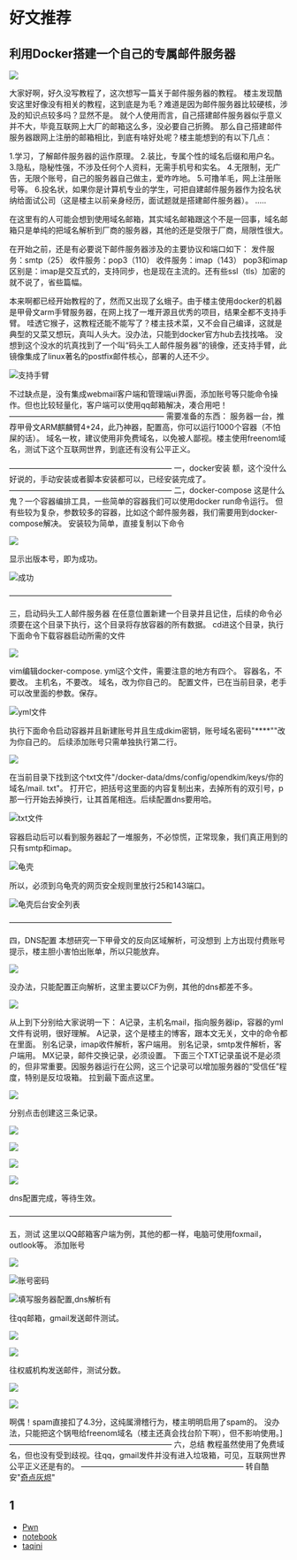 # 好文推荐

## 利用Docker搭建一个自己的专属邮件服务器
![](https://github.com/Eddlys/png/raw/main/cool/45DD36A9C4D888D5F4AC43D3A905D19E.jpg)


大家好啊，好久没写教程了，这次想写一篇关于邮件服务器的教程。 
楼主发现酷安这里好像没有相关的教程，这到底是为毛？难道是因为邮件服务器比较硬核，涉及的知识点较多吗？显然不是。
就个人使用而言，自己搭建邮件服务器似乎意义并不大，毕竟互联网上大厂的邮箱这么多，没必要自己折腾。
那么自己搭建邮件服务器跟网上注册的邮箱相比，到底有啥好处呢？楼主能想到的有以下几点：

1.学习，了解邮件服务器的运作原理。 
2.装比，专属个性的域名后缀和用户名。 
3.隐私，隐秘性强，不涉及任何个人资料，无需手机号和实名。 
4.无限制，无广告，无限个账号，自己的服务器自己做主，爱咋咋地。 
5.可撸羊毛，网上注册账号等。 
6.投名状，如果你是计算机专业的学生，可把自建邮件服务器作为投名状纳给面试公司（这是楼主以前亲身经历，面试题就是搭建邮件服务器）。 
.....

在这里有的人可能会想到使用域名邮箱，其实域名邮箱跟这个不是一回事，域名邮箱只是单纯的把域名解析到厂商的服务器，其他的还是受限于厂商，局限性很大。

在开始之前，还是有必要说下邮件服务器涉及的主要协议和端口如下： 
发件服务：smtp（25）
收件服务：pop3（110）
收件服务：imap（143）
pop3和imap区别是：imap是交互式的，支持同步，也是现在主流的。还有些ssl（tls）加密的就不说了，省些篇幅。

本来啊都已经开始教程的了，然而又出现了幺蛾子。由于楼主使用docker的机器是甲骨文arm手臂服务器，在网上找了一堆开源且优秀的项目，结果全都不支持手臂。 
哇透它猴子，这教程还能不能写了？楼主技术菜，又不会自己编译，这就是典型的又菜又想玩，真叫人头大。没办法，只能到docker官方hub去找找咯。
没想到这个没水的坑真找到了一个叫“码头工人邮件服务器”的镜像，还支持手臂，此镜像集成了linux著名的postfix邮件核心，部署的人还不少。

![支持手臂](https://github.com/Eddlys/png/raw/main/cool/c041736fbfa2f20435ff4d1a61b9216a.jpg)

不过缺点是，没有集成webmail客户端和管理端ui界面，添加账号等只能命令操作。但也比较轻量化，客户端可以使用qq邮箱解决，凑合用吧！
———————————————————— 
需要准备的东西： 
服务器一台，推荐甲骨文ARM麒麟臂4+24，此乃神器，配置高，你可以运行1000个容器（不怕屎的话）。
域名一枚，建议使用非免费域名，以免被人鄙视。楼主使用freenom域名，测试下这个互联网世界，到底还有没有公平正义。

————————————————————— 
一，docker安装 
额，这个没什么好说的，手动安装或者脚本安装都可以，已经安装完成了。
————————————————————— 
二，docker-compose 
这是什么鬼？一个容器编排工具，一些简单的容器我们可以使用docker run命令运行。 
但有些较为复杂，参数较多的容器，比如这个邮件服务器，我们需要用到docker-compose解决。 
安装较为简单，直接复制以下命令

![](https://github.com/Eddlys/png/raw/main/cool/a3cb5495fc8506a72c58e529951a0b8d.jpg)



显示出版本号，即为成功。

![成功](https://github.com/Eddlys/png/raw/main/cool/106ba013987f502df7db9308766e37e7.jpg)


————————————————————— 


三，启动码头工人邮件服务器 
在任意位置新建一个目录并且记住，后续的命令必须要在这个目录下执行，这个目录将存放容器的所有数据。
cd进这个目录，执行下面命令下载容器启动所需的文件

![](https://github.com/Eddlys/png/raw/main/cool/cf321b554875cb3c7b9a4ddc060a4378.jpg)

vim编辑docker-compose. yml这个文件，需要注意的地方有四个。
容器名，不要改。
主机名，不要改。 
域名，改为你自己的。
配置文件，已在当前目录，老手可以改里面的参数。保存。

![yml文件](https://github.com/Eddlys/png/raw/main/cool/e0c11ac437a675caabe8e0f49ef714e8.jpg)

执行下面命令启动容器并且新建账号并且生成dkim密钥，账号域名密码"****""改为你自己的。
后续添加账号只需单独执行第二行。

![](https://github.com/Eddlys/png/raw/main/cool/6.jpg)

在当前目录下找到这个txt文件"/docker-data/dms/config/opendkim/keys/你的域名/mail. txt"。
打开它，把括号这里面的内容复制出来，去掉所有的双引号，p那一行开始去掉换行，让其首尾相连。后续配置dns要用哈。

![txt文件](https://github.com/Eddlys/png/raw/main/cool/7.jpg)

容器启动后可以看到服务器起了一堆服务，不必惊慌，正常现象，我们真正用到的只有smtp和imap。

![龟壳](https://github.com/Eddlys/png/raw/main/cool/8.jpg)

所以，必须到乌龟壳的网页安全规则里放行25和143端口。

![龟壳后台安全列表](https://github.com/Eddlys/png/raw/main/cool/9.jpg)

————————————————————— 


四，DNS配置 
本想研究一下甲骨文的反向区域解析，可没想到 上方出现付费账号提示，楼主胆小害怕出账单，所以只能放弃。

![](https://github.com/Eddlys/png/raw/main/cool/10.jpg)

没办法，只能配置正向解析，这里主要以CF为例，其他的dns都差不多。

![](https://github.com/Eddlys/png/raw/main/cool/11.jpg)

从上到下分别给大家说明一下： 
A记录，主机名mail，指向服务器ip，容器的yml文件有说明，很好理解。
A记录，这个是楼主的博客，跟本文无关，文中的命令都在里面。
别名记录，imap收件解析，客户端用。
别名记录，smtp发件解析，客户端用。
MX记录，邮件交换记录，必须设置。
下面三个TXT记录虽说不是必须的，但非常重要。因服务器运行在公网，这三个记录可以增加服务器的“受信任”程度，特别是反垃圾箱。
拉到最下面点这里。

![](https://github.com/Eddlys/png/raw/main/cool/12.jpg)

分别点击创建这三条记录。

![](https://github.com/Eddlys/png/raw/main/cool/13.jpg)

![](https://github.com/Eddlys/png/raw/main/cool/14.jpg)

![](https://github.com/Eddlys/png/raw/main/cool/15.jpg)

![](https://github.com/Eddlys/png/raw/main/cool/16.jpg)


dns配置完成，等待生效。 

————————————————————— 


五，测试 
这里以QQ邮箱客户端为例，其他的都一样，电脑可使用foxmail，outlook等。
添加账号

![](https://github.com/Eddlys/png/raw/main/cool/17.jpg)

![账号密码](https://github.com/Eddlys/png/raw/main/cool/18.jpg)

![填写服务器配置,dns解析有](https://github.com/Eddlys/png/raw/main/cool/19.jpg)

往qq邮箱，gmail发送邮件测试。

![](https://github.com/Eddlys/png/raw/main/cool/20.jpg)

![](https://github.com/Eddlys/png/raw/main/cool/21.jpg)

往权威机构发送邮件，测试分数。

![](https://github.com/Eddlys/png/raw/main/cool/22.jpg)

![](https://github.com/Eddlys/png/raw/main/cool/23.jpg)

啊偶！spam直接扣了4.3分，这纯属滑稽行为，楼主明明启用了spam的。
没办法，只能把这个锅甩给freenom域名（楼主还真会找台阶下啊），但不影响使用。] 
————————————————————— 
六，总结 
教程虽然使用了免费域名，但也没有受到歧视。往qq，gmail发件并没有进入垃圾箱，可见，互联网世界公平正义还是有的。
————————————————————— 转自酷安"[奇点灰烬](https://www.coolapk.com/feed/32109178?shareKey=ZmU5MTJjMjBiM2FjNjI4ZGMyOGE~&shareUid=1139702&shareFrom=com.coolapk.market_11.4)"



## 1

- [Pwn]()
- [notebook]()
- [taqini](//taqini.space)







